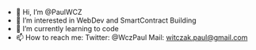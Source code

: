 - 👋 Hi, I’m @PaulWCZ
- 👀 I’m interested in WebDev and SmartContract Building
- 🌱 I’m currently learning to code
- 📫 How to reach me:
  Twitter: @WczPaul
  Mail: witczak.paul@gmail.com

<!---
PaulWCZ/PaulWCZ is a ✨ special ✨ repository because its `README.md` (this file) appears on your GitHub profile.
You can click the Preview link to take a look at your changes.
--->
